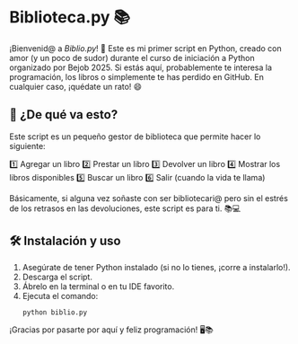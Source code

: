 # Biblioteca.py 📚

¡Bienvenid@ a *Biblio.py*! 🎉 Este es mi primer script en Python, creado con amor (y un poco de sudor) durante el curso de iniciación a Python organizado por Bejob 2025. Si estás aquí, probablemente te interesa la programación, los libros o simplemente te has perdido en GitHub. En cualquier caso, ¡quédate un rato! 😄

## 📖 ¿De qué va esto?
Este script es un pequeño gestor de biblioteca que permite hacer lo siguiente:

1️⃣ Agregar un libro
2️⃣ Prestar un libro
3️⃣ Devolver un libro
4️⃣ Mostrar los libros disponibles
5️⃣ Buscar un libro
6️⃣ Salir (cuando la vida te llama)

Básicamente, si alguna vez soñaste con ser bibliotecari@ pero sin el estrés de los retrasos en las devoluciones, este script es para ti. 📚💻

## 🛠 Instalación y uso
1. Asegúrate de tener Python instalado (si no lo tienes, ¡corre a instalarlo!).
2. Descarga el script.
3. Ábrelo en la terminal o en tu IDE favorito.
4. Ejecuta el comando:
   ```bash
   python biblio.py
   ```
   
¡Gracias por pasarte por aquí y feliz programación! 🖥📚
